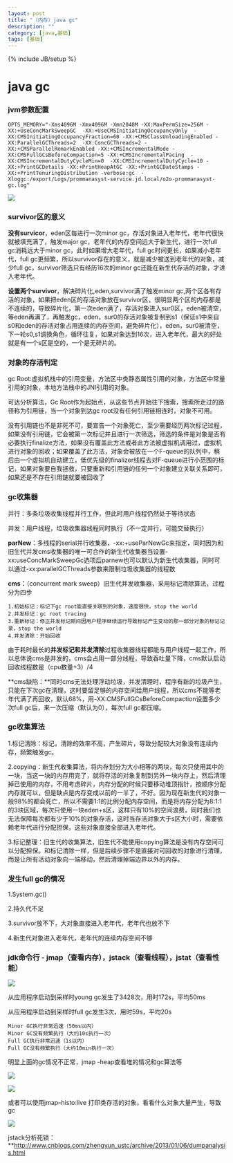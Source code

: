 ```yaml
---
layout: post
title: "（内存）java gc"
description: ""
category: [java,基础]
tags: [基础]
---
```

{% include JB/setup %}

# java gc

### jvm参数配置

```
OPTS_MEMORY="-Xms4096M -Xmx4096M -Xmn2048M -XX:MaxPermSize=256M -XX:+UseConcMarkSweepGC  -XX:+UseCMSInitiatingOccupancyOnly  -XX:CMSInitiatingOccupancyFraction=60 -XX:+CMSClassUnloadingEnabled -XX:ParallelGCThreads=2  -XX:ConcGCThreads=2 -XX:+CMSParallelRemarkEnabled -XX:+CMSIncrementalMode -XX:CMSFullGCsBeforeCompaction=5 -XX:+CMSIncrementalPacing  -XX:CMSIncrementalDutyCycleMin=0  -XX:CMSIncrementalDutyCycle=10 -XX:+PrintGCDetails -XX:+PrintHeapAtGC -XX:+PrintGCDateStamps -XX:+PrintTenuringDistribution -verbose:gc  -Xloggc:/export/Logs/prommanasyst-service.jd.local/o2o-prommanasyst-gc.log"
```

![](https://ws1.sinaimg.cn/large/87a42753ly1fvyo2bzu48j20h707vmxm.jpg)



### survivor区的意义

**没有survicor**，eden区每进行一次minor gc，存活对象进入老年代，老年代很快就被填充满了，触发major gc，老年代的内存空间远大于新生代，进行一次full gc消耗远大于minor gc，此时如果增大老年代，full gc时间更长，如果减小老年代，full gc更频繁，所以survivor存在的意义，就是减少被送到老年代的对象，减少full gc，survivor筛选只有经历16次的minor gc还能在新生代存活的对象，才进入老年代。

**设置两个survivor**，解决碎片化,eden,survivor满了触发minor gc,两个区各有存活的对象，如果把eden区的存活对象放在survivor区，很明显两个区的内存都是不连续的，导致碎片化，第一次eden满了，存活对象进入sur0区，eden被清空，等eden再满了，再触发gc，eden，sur0的存活对象被复制到s1（保证s1中来自s0和eden的存活对象占用连续的内存空间，避免碎片化），eden，sur0被清空，下一轮s0,s1调换角色，循环往复，如果对象达到16次，进入老年代，最大的好处就是有一个s区是空的，一个是无碎片的。

### 对象的存活判定

gc Root:虚拟机栈中的引用变量，方法区中类静态属性引用的对象，方法区中常量引用的对象，本地方法栈中的JNI引用的对象。

可达分析算法，Gc Root作为起始点，从这些节点开始往下搜索，搜索所走过的路径称为引用链，当一个对象到达gc root没有任何引用链相连时，对象不可用。

没有引用链也不是非死不可，要宣告一个对象死亡，至少需要经历两次标记过程，如果没有引用链，它会被第一次标记并且进行一次筛选，筛选的条件是对象是否有必要执行finalize方法，如果没有覆盖此方法或者此方法被虚拟机调用过，虚拟机进行对象的回收；如果覆盖了此方法，对象会被放在一个F-queue的队列中，稍后由一个虚拟机自动建立，低优先级的finalizer线程去对F-queue进行小范围的标记，如果对象要自我拯救，只要重新和引用链的任何一个对象建立关联关系即可，如果还是不存在引用链就要被回收了

### gc收集器

并行：多条垃圾收集线程并行工作，但此时用户线程仍然处于等待状态

并发：用户线程，垃圾收集器线程同时执行（不一定并行，可能交替执行）

**parNew**：多线程的serial并行收集器，-xx:+useParNewGc来指定，同时因为和旧生代并发cms收集器的唯一可合作的新生代收集器当设置-xx:useConcMarkSweepGc选项后parnew也可以默认为新生代收集器，同时可以通过-xx:parallelGCThreads参数来限制垃圾收集器的线程数

**cms：**（concurrent mark sweep）旧生代并发收集器，采用标记清除算法，过程分为四步

```
1.初始标记：标记下gc root能直接关联到的对象，速度很快，stop the world
2.并发标记：gc root tracing
3.重新标记：修正并发标记期间因用户程序继续运行导致标记产生变动的那一部分对象的标记记录，stop the world
4.并发清除：开始回收
```

由于耗时最长的**并发标记和并发清除**过程收集器线程都能与用户线程一起工作，所以总体说cms是并发的，cms会占用一部分线程，导致吞吐量下降，cms默认启动回收线程数是（cpu数量+3）/4

**cms缺陷：**同时cms无法处理浮动垃圾，并发清理时，程序有新的垃圾产生，只能在下次gc在清理，这时要留足够的内存空间给用户线程，所以cms不能等老年代满了再回收，默认68%，用-XX:CMSFullGCsBeforeCompaction设置多少次full gc后，来一次压缩（默认为0），每次full gc都压缩。

### gc收集算法

1.标记清除：标记，清除的效率不高，产生碎片，导致分配较大对象没有连续内存，频繁触发gc。

2.copying：新生代收集算法，将内存划分为大小相等的两块，每次只使用其中的一块，当这一块的内存用完了，就将存活的对象复制到另外一块内存上，然后清理掉已使用的内存，不用考虑碎片，内存分配的时候只要移动堆顶指针，按顺序分配内存就可以，但是缺点是内存变成以前的一半了，不好。因为现在新生代的对象一般98%的都会死亡，所以不需要1:1的比例分配内存空间，而是将内存分配为8:1:1的3块区域，每次只使用一块eden+s区，这样只有10%的空间浪费，同时我们也无法保障每次都有少于10%的对象存活，这时当存活对象大于s区大小时，需要依赖老年代进行分配担保，这些对象直接全部进入老年代。

3.标记整理：旧生代的收集算法，旧生代不能使用copying算法是没有内存空间可以分配担保。和标记清除一样，但是后续步骤不是直接对可回收的对象进行清理，而是让所有活动对象向一端移动，然后清理掉端边界以外的内存。

### 发生full gc的情况

1.System.gc()

2.持久代不足

3.survivor放不下，大对象直接进入老年代，老年代也放不下

4.新生代对象进入老年代，老年代的连续内存空间不够

### jdk命令行 - jmap（查看内存），jstack（查看线程），jstat（查看性能）

![](https://ws1.sinaimg.cn/large/87a42753ly1fw0sa7q23sj20jf0513yx.jpg)

从应用程序启动到采样时young gc发生了3428次，用时172s，平均50ms

从应用程序启动到采样时full gc发生3次，用时59s，平均20s

```
Minor GC执行非常迅速（50ms以内）
Minor GC没有频繁执行（大约10s执行一次）
Full GC执行非常迅速（1s以内）
Full GC没有频繁执行（大约10min执行一次）
```

明显上面的gc情况不正常，jmap -heap查看堆的情况和gc算法等

![](https://ws1.sinaimg.cn/large/87a42753ly1fw0t2113rmj209509jjrv.jpg)

![](https://ws1.sinaimg.cn/large/87a42753ly1fw0t352soxj209z0ktq4o.jpg)

或者可以使用jmap–histo:live 打印类存活的对象，看看什么对象大量产生，导致gc

![](https://ws1.sinaimg.cn/large/87a42753ly1fw0t5v0zgsj20d90azgmn.jpg)



jstack分析死锁：**http://www.cnblogs.com/zhengyun_ustc/archive/2013/01/06/dumpanalysis.html